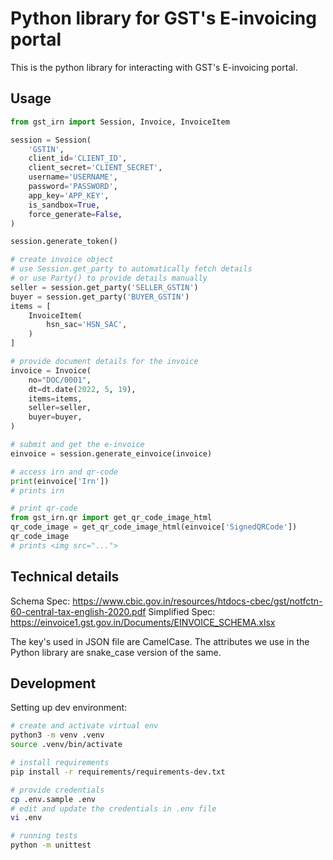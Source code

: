 # Python library for GST's E-invoicing portal

This is the python library for interacting with GST's E-invoicing portal.

## Usage

```python
from gst_irn import Session, Invoice, InvoiceItem

session = Session(
    'GSTIN',
    client_id='CLIENT_ID',
    client_secret='CLIENT_SECRET',
    username='USERNAME',
    password='PASSWORD',
    app_key='APP_KEY',
    is_sandbox=True,
    force_generate=False,
)

session.generate_token()

# create invoice object
# use Session.get_party to automatically fetch details
# or use Party() to provide details manually
seller = session.get_party('SELLER_GSTIN')
buyer = session.get_party('BUYER_GSTIN')
items = [
    InvoiceItem(
        hsn_sac='HSN_SAC',
    )
]

# provide document details for the invoice
invoice = Invoice(
    no="DOC/0001",
    dt=dt.date(2022, 5, 19),
    items=items,
    seller=seller,
    buyer=buyer,
)

# submit and get the e-invoice
einvoice = session.generate_einvoice(invoice)

# access irn and qr-code
print(einvoice['Irn'])
# prints irn

# print qr-code
from gst_irn.qr import get_qr_code_image_html
qr_code_image = get_qr_code_image_html(einvoice['SignedQRCode'])
qr_code_image
# prints <img src="...">
```

## Technical details

Schema Spec: https://www.cbic.gov.in/resources/htdocs-cbec/gst/notfctn-60-central-tax-english-2020.pdf
Simplified Spec: https://einvoice1.gst.gov.in/Documents/EINVOICE_SCHEMA.xlsx

The key's used in JSON file are CamelCase.  The attributes we use in the Python library are snake_case version of the same.


## Development

Setting up dev environment:

```bash
# create and activate virtual env
python3 -m venv .venv
source .venv/bin/activate

# install requirements
pip install -r requirements/requirements-dev.txt

# provide credentials
cp .env.sample .env
# edit and update the credentials in .env file
vi .env

# running tests
python -m unittest
```
